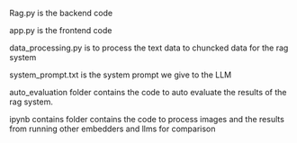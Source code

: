 Rag.py is the backend code

app.py is the frontend code

data_processing.py is to process the text data to chuncked data for the rag system

system_prompt.txt is the system prompt we give to the LLM

auto_evaluation folder contains the code to auto evaluate the results of the rag system.

ipynb contains folder contains the code to process images and the results from running other embedders and llms for comparison

